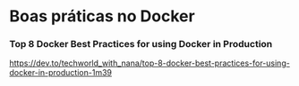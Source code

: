 # Boas práticas no Docker

### Top 8 Docker Best Practices for using Docker in Production

https://dev.to/techworld_with_nana/top-8-docker-best-practices-for-using-docker-in-production-1m39
